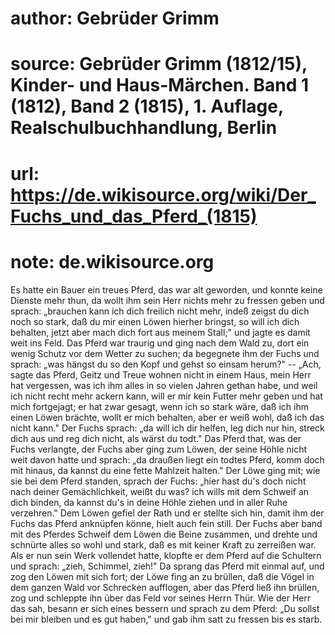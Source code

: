 # author: Gebrüder Grimm
# source: Gebrüder Grimm (1812/15), Kinder- und Haus-Märchen. Band 1 (1812), Band 2 (1815), 1. Auflage, Realschulbuchhandlung, Berlin
# url: https://de.wikisource.org/wiki/Der_Fuchs_und_das_Pferd_(1815)
# note: de.wikisource.org

Es hatte ein Bauer ein treues Pferd, das war alt geworden, und konnte keine Dienste mehr thun, da wollt ihm sein Herr nichts mehr zu fressen geben und sprach: „brauchen kann ich dich  freilich nicht mehr, indeß zeigst du dich noch so stark, daß du mir einen Löwen hierher bringst, so will ich dich behalten, jetzt aber mach dich fort aus meinem Stall;" und jagte es damit weit ins Feld. Das Pferd war traurig und ging nach dem Wald zu, dort ein wenig Schutz vor dem Wetter zu suchen; da begegnete ihm der Fuchs und sprach: „was hängst du so den Kopf und gehst so einsam herum?" -- „Ach, sagte das Pferd, Geitz und Treue wohnen nicht in einem Haus, mein Herr hat vergessen, was ich ihm alles in so vielen Jahren gethan habe, und weil ich nicht recht mehr ackern kann, will er mir kein Futter mehr geben und hat mich fortgejagt; er hat zwar gesagt, wenn ich so stark wäre, daß ich ihm einen Löwen brächte, wollt er mich behalten, aber er weiß wohl, daß ich das nicht kann." Der Fuchs sprach: „da will ich dir helfen, leg dich nur hin, streck dich aus und reg dich nicht, als wärst du todt." Das Pferd that, was der Fuchs verlangte, der Fuchs aber ging zum Löwen, der seine Höhle nicht weit davon hatte und sprach: „da draußen liegt ein todtes Pferd, komm doch mit hinaus, da kannst du eine fette Mahlzeit halten." Der Löwe ging mit; wie sie bei dem Pferd standen, sprach der Fuchs: „hier hast du's doch nicht nach deiner Gemächlichkeit, weißt du was? ich wills mit dem Schweif an dich binden, da kannst du's in deine Höhle ziehen und in aller  Ruhe verzehren." Dem Löwen gefiel der Rath und er stellte sich hin, damit ihm der Fuchs das Pferd anknüpfen könne, hielt auch fein still. Der Fuchs aber band mit des Pferdes Schweif dem Löwen die Beine zusammen, und drehte und schnürte alles so wohl und stark, daß es mit keiner Kraft zu zerreißen war. Als er nun sein Werk vollendet hatte, klopfte er dem Pferd auf die Schultern und sprach: „zieh, Schimmel, zieh!" Da sprang das Pferd mit einmal auf, und zog den Löwen mit sich fort; der Löwe fing an zu brüllen, daß die Vögel in dem ganzen Wald vor Schrecken aufflogen, aber das Pferd ließ ihn brüllen, zog und schleppte ihn über das Feld vor seines Herrn Thür. Wie der Herr das sah, besann er sich eines bessern und sprach zu dem Pferd: „Du sollst bei mir bleiben und es gut haben," und gab ihm satt zu fressen bis es starb. 

